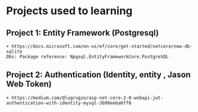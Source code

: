 # Projects used to learning

## Project 1: Entity Framework (Postgresql)
	+ https://docs.microsoft.com/en-us/ef/core/get-started/netcore/new-db-sqlite
	Obs: Package reference: Npgsql.EntityFrameworkCore.PostgreSQL
## Project 2: Authentication (Identity, entity , Jason Web Token)
	+ https://medium.com/@lugrugzo/asp-net-core-2-0-webapi-jwt-authentication-with-identity-mysql-3698eeba6ff8 	